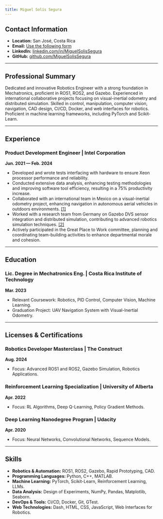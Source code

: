 ```yaml
---
title: Miguel Solís Segura
---
```


## Contact Information

- **Location:** San José, Costa Rica  
- **Email:** [Use the following form](https://miguelsolissegura.com/contact)
- **LinkedIn:** [linkedin.com/in/MiguelSolisSegura](https://linkedin.com/in/MiguelSolisSegura)
- **GitHub:** [github.com/MiguelSolisSegura](https://github.com/MiguelSolisSegura)

---

## Professional Summary

Dedicated and innovative Robotics Engineer with a strong foundation in Mechatronics, proficient in ROS1, ROS2, and Gazebo. Experienced in international collaborative projects focusing on visual-inertial odometry and distributed simulation. Skilled in control, manipulation, computer vision, navigation, CAD design, CI/CD, Docker, and web interfaces for robotics. Proficient in machine learning frameworks, including PyTorch and Scikit-Learn.

---

## Experience

### Product Development Engineer | Intel Corporation
**Jun. 2021 — Feb. 2024**
- Developed and wrote tests interfacing with hardware to ensure Xeon processor performance and reliability.
- Conducted extensive data analysis, enhancing testing methodologies and improving software tool efficiency, resulting in a 75% productivity increase.
- Collaborated with an international team in Mexico on a visual-inertial odometry project, enhancing navigation in autonomous aerial vehicles in outdoors environments. [[1]](https://drive.google.com/drive/folders/1Dmei984ACG8LMDWPM2aDeSLuJoGLLWCl?usp=sharing)
- Worked with a research team from Germany on Gazebo DVS sensor integration and distributed simulation, contributing to advanced robotics simulation techniques. [[2]](https://drive.google.com/drive/folders/1P0mIp7zBx-AfaKiSvhH2YbSjNwhjwzEV?usp=sharing)
- Actively participated in the Great Place to Work committee, planning and coordinating team-building activities to enhance departmental morale and cohesion.

---

## Education

### Lic. Degree in Mechatronics Eng. | Costa Rica Institute of Technology
**Mar. 2023**
- Relevant Coursework: Robotics, PID Control, Computer Vision, Machine Learning.
- Graduation Project: UAV Navigation System with Visual-Inertial Odometry.

---

## Licenses & Certifications

### Robotics Developer Masterclass | The Construct
**Aug. 2024**
- Focus: Advanced ROS1 and ROS2, Gazebo Simulation, Robotics Applications.

### Reinforcement Learning Specialization | University of Alberta
**Apr. 2022**
- Focus: RL Algorithms, Deep Q-Learning, Policy Gradient Methods.

### Deep Learning Nanodegree Program | Udacity
**Apr. 2020**
- Focus: Neural Networks, Convolutional Networks, Sequence Models.

---

## Skills

- **Robotics & Automation:** ROS1, ROS2, Gazebo, Rapid Prototyping, CAD.
- **Programming Languages:** Python, C++, MATLAB.
- **Machine Learning:** PyTorch, Scikit-Learn, Reinforcement Learning, LLMs.
- **Data Analysis:** Design of Experiments, NumPy, Pandas, Matplotlib, Seaborn.
- **DevOps & Tools:** CI/CD, Docker, Git, GTest.
- **Web Technologies:** Dash, HTML, CSS, JavaScript, Web Interfaces for Robotics.
